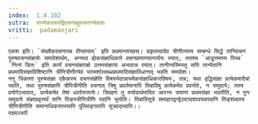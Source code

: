 ```yaml
---
index:  1.4.102
sutra:  तान्येकवचनद्विवचनबहुवचनान्येकशः
vritti:  padamanjari
---
```


	एकश इति। `संख्यैकवचनाच्च वीप्सायाम्` इति प्रथमान्ताच्छस्। प्रकृतत्वादेव त्रीणीत्यस्य सम्बन्धे सिद्धे तानिवचनं पुरुषवचनसंज्ञयोः समावेशार्थम्, अन्यथा ह्येकसंज्ञाधिकारे वचनप्रामाण्यात्पर्यायः स्यात्, ततश्च `आडुत्तमस्य पिच्च` `नित्यं ङितः` इति कार्यं वचनसंज्ञापक्षे उत्तमसंज्ञाया अभावान्न स्यात्। तानीत्यस्मिस्तु सति तान्येतानि प्रथमादिसंज्ञाविशिष्टानि त्रीणित्रीणीत्येवं परामर्शाल्लब्धप्रथमादिसंज्ञाविधानाद् भवति समावेशः।
	ननु त्रिकाणां पुरुषसंज्ञा एकैकस्य वचनसंज्ञेति विषयभेदान्नायमेकसंज्ञाधिकारविषयः, तन्न; यथा वृद्धिसंज्ञा प्रत्येकमादैचां भवति, तथा पुरुषसंज्ञापि त्रीपित्रीणीति वचनात् त्रिषु प्रवर्तमानापि तिबादिषु प्रत्येकमेव प्रवर्त्तते, न समुदाये; तस्य प्रयोगेऽभावात्, प्रत्येकमेव तेषां धातोरुत्पत्तेः। त्रिग्रहणं तु मर्यादार्थमादित आरभ्य त्रयाणां प्रथमसंज्ञा भवतीति, न पुनः समुदाये संज्ञाप्रवृत्तर्थं तानि तिङस्त्रीणित्रीणि पदानि भूत्वेति। तिबादिसूत्रे समाहारद्वन्द्वेऽष्टादशावयवपदानि तिङ्शब्दस्य त्रीणित्रीणीति समानाधिकरणस्यापि पुंल्लिङ्गतापि सूत्रवद्भवति।।
	पदमञ्जरी
